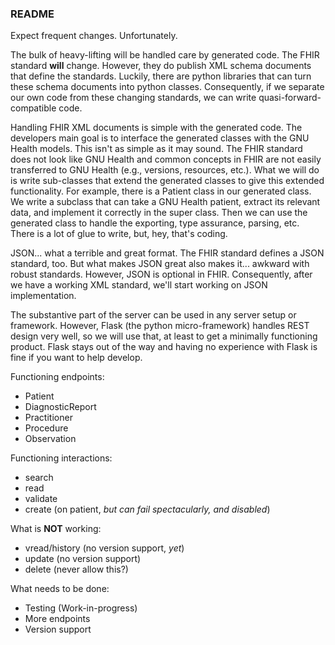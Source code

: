 ### README

Expect frequent changes. Unfortunately.

The bulk of heavy-lifting will be handled care by generated code. The FHIR standard **will** change. However, they do publish XML schema documents that define the standards. Luckily, there are python libraries that can turn these schema documents into python classes. Consequently, if we separate our own code from these changing standards, we can write quasi-forward-compatible code.

Handling FHIR XML documents is simple with the generated code. The developers main goal is to interface the generated classes with the GNU Health models. This isn't as simple as it may sound. The FHIR standard does not look like GNU Health and common concepts in FHIR are not easily transferred to GNU Health (e.g., versions, resources, etc.). What we will do is write sub-classes that extend the generated classes to give this extended functionality. For example, there is a Patient class in our generated class. We write a subclass that can take a GNU Health patient, extract its relevant data, and implement it correctly in the super class. Then we can use the generated class to handle the exporting, type assurance, parsing, etc. There is a lot of glue to write, but, hey, that's coding.

JSON... what a terrible and great format. The FHIR standard defines a JSON standard, too. But what makes JSON great also makes it... awkward with robust standards. However, JSON is optional in FHIR. Consequently, after we have a working XML standard, we'll start working on JSON implementation.

The substantive part of the server can be used in any server setup or framework. However, Flask (the python micro-framework) handles REST design very well, so we will use that, at least to get a minimally functioning product. Flask stays out of the way and having no experience with Flask is fine if you want to help develop.

Functioning endpoints:

- Patient
- DiagnosticReport
- Practitioner
- Procedure
- Observation

Functioning interactions:

- search
- read
- validate
- create (on patient, *but can fail spectacularly, and disabled*)

What is **NOT** working:

- vread/history (no version support, *yet*)
- update (no version support)
- delete (never allow this?)

What needs to be done:

- Testing (Work-in-progress)
- More endpoints
- Version support

